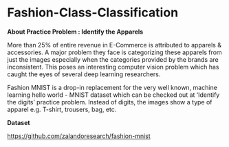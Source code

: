 # Fashion-Class-Classification

**About Practice Problem : Identify the Apparels**

More than 25% of entire revenue in E-Commerce is attributed to apparels & accessories. A major problem they face is categorizing these apparels from just the images especially when the categories provided by the brands are inconsistent. This poses an interesting computer vision problem which has caught the eyes of several deep learning researchers.

Fashion MNIST is a drop-in replacement for the very well known, machine learning hello world - MNIST dataset which can be checked out at ‘Identify the digits’ practice problem. Instead of digits, the images show a type of apparel e.g. T-shirt, trousers, bag, etc. 

**Dataset**

https://github.com/zalandoresearch/fashion-mnist
